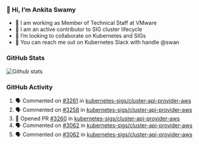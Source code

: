 ### 👋 Hi, I’m Ankita Swamy 

- 💼 I am working as Member of Technical Staff at VMware
- 👀 I am an active contributor to SIG cluster lifecycle 
- 💞️ I’m looking to collaborate on Kubernetes and SIGs
- 💬 You can reach me out on Kubernetes Slack with handle @swan

### GitHub Stats
![Github stats](https://github-readme-stats.vercel.app/api?username=Ankitasw&count_private=true&show_icons=true&theme=tokyonight)

### GitHub Activity 
<!--START_SECTION:activity-->
1. 🗣 Commented on [#3261](https://github.com/kubernetes-sigs/cluster-api-provider-aws/issues/3261) in [kubernetes-sigs/cluster-api-provider-aws](https://github.com/kubernetes-sigs/cluster-api-provider-aws)
2. 🗣 Commented on [#3258](https://github.com/kubernetes-sigs/cluster-api-provider-aws/issues/3258) in [kubernetes-sigs/cluster-api-provider-aws](https://github.com/kubernetes-sigs/cluster-api-provider-aws)
3. 💪 Opened PR [#3260](https://github.com/kubernetes-sigs/cluster-api-provider-aws/pull/3260) in [kubernetes-sigs/cluster-api-provider-aws](https://github.com/kubernetes-sigs/cluster-api-provider-aws)
4. 🗣 Commented on [#3062](https://github.com/kubernetes-sigs/cluster-api-provider-aws/issues/3062) in [kubernetes-sigs/cluster-api-provider-aws](https://github.com/kubernetes-sigs/cluster-api-provider-aws)
5. 🗣 Commented on [#3062](https://github.com/kubernetes-sigs/cluster-api-provider-aws/issues/3062) in [kubernetes-sigs/cluster-api-provider-aws](https://github.com/kubernetes-sigs/cluster-api-provider-aws)
<!--END_SECTION:activity-->
